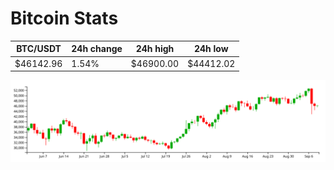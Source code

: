 # Bitcoin Stats

BTC/USDT|24h change|24h high|24h low|
|---|---|---|---|
|$46142.96|1.54%|$46900.00|$44412.02|

<img src="./chart.svg">
